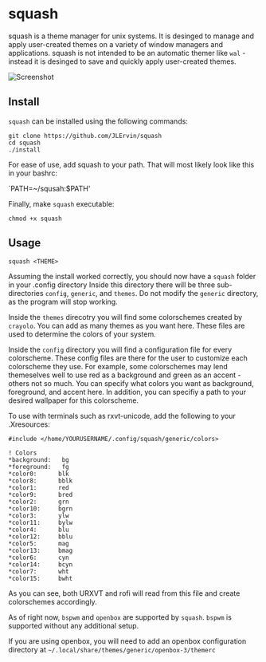 # squash

squash is a theme manager for unix systems. 
It is desinged to manage and apply user-created themes on a variety of window managers and applications.
squash is not intended to be an automatic themer like `wal` - 
instead it is desinged to save and quickly apply user-created themes. 

![Screenshot](http://i.imgur.com/GULkGbv.jpg)

## Install 

`squash` can be installed using the following commands:

```
git clone https://github.com/JLErvin/squash
cd squash
./install
```

For ease of use, add squash to your path. That will most likely look like this in your bashrc:

`PATH=~/squsah:$PATH'

Finally, make `squash` executable:

`chmod +x squash`

## Usage

`squash <THEME>`

Assuming the install worked correctly, you should now have a `squash` folder in your .config directory
Inside this directory there will be three sub-directories `config`, `generic`, and `themes`. 
Do not modify the `generic` directory, as the program will stop working.

Inside the `themes` direcotry you will find some colorschemes created by `crayolo`. You can add as many themes as you want here. 
These files are used to determine the colors of your system. 

Inside the `config` directory you will find a configuration file for every colorscheme. 
These config files are there for the user to customize each colorscheme they use. 
For example, some colorschemes may lend themeselves well to use red as a background 
and green as an accent - others not so much. You can specify what colors you want as 
background, foreground, and accent here. In addition, you can specifiy a path to your desired
wallpaper for this colorscheme. 

To use with terminals such as rxvt-unicode, add the following to your .Xresources:

```
#include </home/YOURUSERNAME/.config/squash/generic/colors>

! Colors  
*background:   bg  
*foreground:   fg  
*color0:      blk  
*color8:      bblk  
*color1:      red  
*color9:      bred  
*color2:      grn  
*color10:     bgrn  
*color3:      ylw  
*color11:     bylw  
*color4:      blu  
*color12:     bblu  
*color5:      mag  
*color13:     bmag  
*color6:      cyn  
*color14:     bcyn  
*color7:      wht  
*color15:     bwht 
```

As you can see, both URXVT and rofi will read from this file and create colorschemes accordingly.

As of right now, `bspwm` and `openbox` are supported by `squash`. `bspwm` is supported without any additional setup.

If you are using openbox, you will need to add an openbox configuration directory at 
`~/.local/share/themes/generic/openbox-3/themerc`






